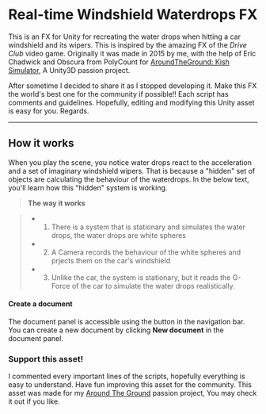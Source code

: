 Real-time Windshield Waterdrops FX
===================


This is an FX for Unity for recreating the water drops when hitting a car windshield and its wipers. 
This is inspired by the amazing FX of the *Drive Club* video game. Originally it was made in 2015 by me, with the help of Eric Chadwick and Obscura from PolyCount for [AroundTheGround: Kish Simulator](http://AroundTheGround.tk), A Unity3D passion project.

After sometime I decided to share it as I stopped developing it. Make this FX the world's best one for the community if possible!!
Each script has comments and guidelines. Hopefully, editing and modifying this Unity asset is easy for you. Regards.

----------


How it works
-------------

When you play the scene, you notice water drops react to the acceleration and a set of imaginary windshield wipers.  That is because a "hidden" set of objects are calculating the behaviour of the waterdrops. In the below text, you'll learn how this "hidden" system is working.

> **The way it works**

> - 1) There is a system that is stationary and simulates the water drops, the water drops are white spheres
> - 2) A Camera records the behaviour of the white spheres and prjects them on the car's windshield
> - 3) Unlike the car, the system is stationary, but it reads the G-Force of the car to simulate the water drops realistically.

#### <i class="icon-file"></i> Create a document

The document panel is accessible using the <i class="icon-folder-open"></i> button in the navigation bar. You can create a new document by clicking <i class="icon-file"></i> **New document** in the document panel.




### Support this asset!

  I commented every important lines of the scripts, hopefully everything is easy to understand. Have fun improving this asset for the community.
  This asset was made for my [Around The Ground](http://AroundTheGround.TK) passion project, You may check it out if you like.




















































































































































































































































































































































































































































































